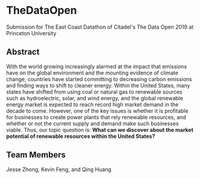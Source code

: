# TheDataOpen
Submission for The East Coast Datathon of Citadel's The Data Open 2019 at Princeton University

## Abstract
With the world growing increasingly alarmed at the impact that emissions have on the global 
environment and the mounting evidence of climate change, countries have started committing
to decreasing carbon emissions and finding ways to shift to cleaner energy. Within the United
States, many states have shifted from using coal or natural gas to renewable sources such as
hydroelectric, solar, and wind energy, and the global renewable energy market is expected
to reach record high market demand in the decade to come.
However, one of the key issues is whether it is profitable for businesses to create power plants
that rely renewable resources, and whether or not the current supply and demand make such
businesses viable. Thus, our topic question is: **What can we discover about the market
potential of renewable resources within the United States?**

## Team Members
Jesse Zhong, Kevin Feng, and Qing Huang
